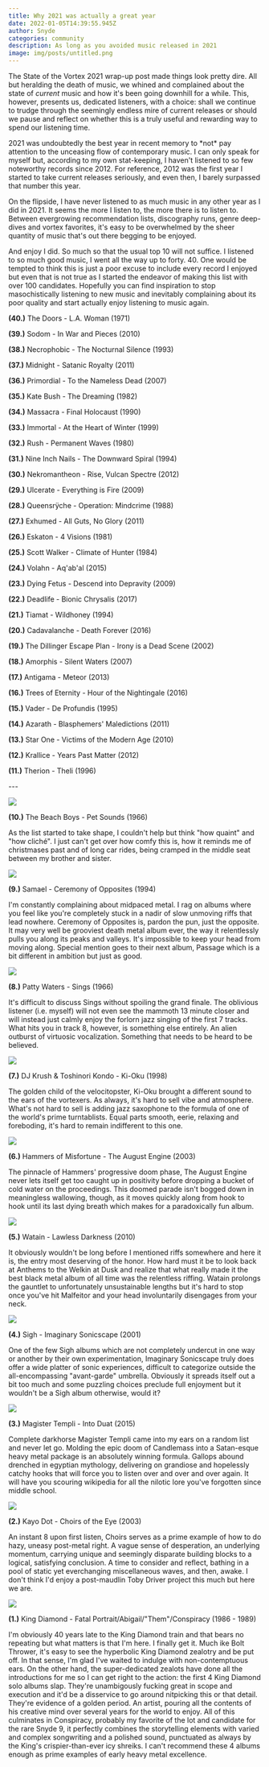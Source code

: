 ```yaml
---
title: Why 2021 was actually a great year
date: 2022-01-05T14:39:55.945Z
author: Snyde
categories: community
description: As long as you avoided music released in 2021
image: img/posts/untitled.png
---
```

The State of the Vortex 2021 wrap-up post made things look pretty dire. All but heralding the death of music, we whined and complained about the state of *current* music and how it's been going downhill for a while. This, however, presents us, dedicated listeners, with a choice: shall we continue to trudge through the seemingly endless mire of current releases or should we pause and reflect on whether this is a truly useful and rewarding way to spend our listening time.

2021 was undoubtedly the best year in recent memory to \*not\* pay attention to the unceasing flow of contemporary music. I can only speak for myself but, according to my own stat-keeping, I haven't listened to so few noteworthy records since 2012. For reference, 2012 was the first year I started to take current releases seriously, and even then, I barely surpassed that number this year.

On the flipside, I have never listened to as much music in any other year as I did in 2021. It seems the more I listen to, the more there is to listen to. Between evergrowing recommendation lists, discography runs, genre deep-dives and vortex favorites, it's easy to be overwhelmed by the sheer quantity of music that's out there begging to be enjoyed.

And enjoy I did. So much so that the usual top 10 will not suffice. I listened to so much good music, I went all the way up to forty. 40. One would be tempted to think this is just a poor excuse to include every record I enjoyed but even that is not true as I started the endeavor of making this list with over 100 candidates. Hopefully you can find inspiration to stop masochistically listening to new music and inevitably complaining about its poor quality and start actually enjoy listening to music again.

**(40.)** The Doors - L.A. Woman (1971)

**(39.)** Sodom - In War and Pieces (2010)

**(38.)** Necrophobic - The Nocturnal Silence (1993)

**(37.)** Midnight - Satanic Royalty (2011)

**(36.)** Primordial - To the Nameless Dead (2007)

**(35.)** Kate Bush - The Dreaming (1982)

**(34.)** Massacra - Final Holocaust (1990)

**(33.)** Immortal - At the Heart of Winter (1999)

**(32.)** Rush - Permanent Waves (1980)

**(31.)** Nine Inch Nails - The Downward Spiral (1994)

**(30.)** Nekromantheon - Rise, Vulcan Spectre (2012)

**(29.)** Ulcerate - Everything is Fire (2009)

**(28.)** Queensrÿche - Operation: Mindcrime (1988)

**(27.)** Exhumed - All Guts, No Glory (2011)

**(26.)** Eskaton - 4 Visions (1981)

**(25.)** Scott Walker - Climate of Hunter (1984)

**(24.)** Volahn - Aq'ab'al (2015)

**(23.)** Dying Fetus - Descend into Depravity (2009)

**(22.)** Deadlife - Bionic Chrysalis (2017)

**(21.)** Tiamat - Wildhoney (1994)

**(20.)** Cadavalanche - Death Forever (2016)

**(19.)** The Dillinger Escape Plan - Irony is a Dead Scene (2002)

**(18.)** Amorphis - Silent Waters (2007)

**(17.)** Antigama - Meteor (2013)

**(16.)** Trees of Eternity - Hour of the Nightingale (2016)

**(15.)** Vader - De Profundis (1995)

**(14.)** Azarath - Blasphemers' Maledictions (2011)

**(13.)** Star One - Victims of the Modern Age (2010)

**(12.)** Krallice - Years Past Matter (2012)

**(11.)** Therion - Theli (1996)

\---

![](img/posts/petsounds.jpg)

**(10.)** The Beach Boys - Pet Sounds (1966)

As the list started to take shape, I couldn't help but think "how quaint" and "how cliché". I just can't get over how comfy this is, how it reminds me of christmases past and of long car rides, being cramped in the middle seat between my brother and sister.

![](img/posts/ceremonyofopposites.jpg)

**(9.)** Samael - Ceremony of Opposites (1994)

I'm constantly complaining about midpaced metal. I rag on albums where you feel like you're completely stuck in a nadir of slow unmoving riffs that lead nowhere. Ceremony of Opposites is, pardon the pun, just the opposite. It may very well be grooviest death metal album ever, the way it relentlessly pulls you along its peaks and valleys. It's impossible to keep your head from moving along. Special mention goes to their next album, Passage which is a bit different in ambition but just as good.

![](img/posts/sings.jpg)

**(8.)** Patty Waters - Sings (1966)

It's difficult to discuss Sings without spoiling the grand finale. The oblivious listener (i.e. myself) will not even see the mammoth 13 minute closer and will instead just calmly enjoy the forlorn jazz singing of the first 7 tracks. What hits you in track 8, however, is something else entirely. An alien outburst of virtuosic vocalization. Something that needs to be heard to be believed.

![](img/posts/kioku.jpg)

**(7.)** DJ Krush & Toshinori Kondo - Ki-Oku (1998)

The golden child of the velocitopster, Ki-Oku brought a different sound to the ears of the vortexers. As always, it's hard to sell vibe and atmosphere. What's not hard to sell is adding jazz saxophone to the formula of one of the world's prime turntablists. Equal parts smooth, eerie, relaxing and foreboding, it's hard to remain indifferent to this one.

![](img/posts/augustengine.jpg)

**(6.)** Hammers of Misfortune - The August Engine (2003)

The pinnacle of Hammers' progressive doom phase, The August Engine never lets itself get too caught up in positivity before dropping a bucket of cold water on the proceedings. This doomed parade isn't bogged down in meaningless wallowing, though, as it moves quickly along from hook to hook until its last dying breath which makes for a paradoxically fun album.

![](img/posts/lawlessdarkness.jpg)

**(5.)** Watain - Lawless Darkness (2010)

It obviously wouldn't be long before I mentioned riffs somewhere and here it is, the entry most deserving of the honor. How hard must it be to look back at Anthems to the Welkin at Dusk and realize that what really made it the best black metal album of all time was the relentless riffing. Watain prolongs the gauntlet to unfortunately unsustainable lengths but it's hard to stop once you've hit Malfeitor and your head involuntarily disengages from your neck.

![](img/posts/imaginarysonicscape.jpg)

**(4.)** Sigh - Imaginary Sonicscape (2001)

One of the few Sigh albums which are not completely undercut in one way or another by their own experimentation, Imaginary Sonicscape truly does offer a wide platter of sonic experiences, difficult to categorize outside the all-encompassing "avant-garde" umbrella. Obviously it spreads itself out a bit too much and some puzzling choices preclude full enjoyment but it wouldn't be a Sigh album otherwise, would it?

![](img/posts/intoduat.jpg)

**(3.)** Magister Templi - Into Duat (2015)

Complete darkhorse Magister Templi came into my ears on a random list and never let go. Molding the epic doom of Candlemass into a Satan-esque heavy metal package is an absolutely winning formula. Gallops abound drenched in egyptian mythology, delivering on grandiose and hopelessly catchy hooks that will force you to listen over and over and over again. It will have you scouring wikipedia for all the nilotic lore you've forgotten since middle school. 

![](img/posts/choirsoftheeye.jpg)

**(2.)** Kayo Dot - Choirs of the Eye (2003)

An instant 8 upon first listen, Choirs serves as a prime example of how to do hazy, uneasy post-metal right. A vague sense of desperation, an underlying momentum, carrying unique and seemingly disparate building blocks to a logical, satisfying conclusion. A time to consider and reflect, bathing in a pool of static yet everchanging miscellaneous waves, and then, awake. I don't think I'd enjoy a post-maudlin Toby Driver project this much but here we are.

![](img/posts/kingdiamond.png)

**(1.)** King Diamond - Fatal Portrait/Abigail/"Them"/Conspiracy (1986 - 1989)

I'm obviously 40 years late to the King Diamond train and that bears no repeating but what matters is that I'm here. I finally get it. Much ike Bolt Thrower, it's easy to see the hyperbolic King Diamond zealotry and be put off. In that sense, I'm glad I've waited to indulge with non-contemptuous ears. On the other hand, the super-dedicated zealots have done all the introductions for me so I can get right to the action: the first 4 King Diamond solo albums slap. They're unambigously fucking great in scope and execution and it'd be a disservice to go around nitpicking this or that detail. They're evidence of a golden period. An artist, pouring all the contents of his creative mind over several years for the world to enjoy. All of this culminates in Conspiracy, probably my favorite of the lot and candidate for the rare Snyde 9, it perfectly combines the storytelling elements with varied and complex songwriting and a polished sound, punctuated as always by the King's crispier-than-ever icy shreiks. I can't recommend these 4 albums enough as prime examples of early heavy metal excellence.